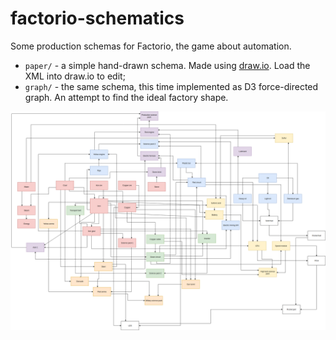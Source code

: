 # factorio-schematics

Some production schemas for Factorio, the game about automation.

* `paper/` - a simple hand-drawn schema. Made using [draw.io](https://draw.io). Load the XML into draw.io to edit;
* `graph/` - the same schema, this time implemented as D3 force-directed graph. An attempt to find the ideal factory shape.

![](paper/Factorio-map.png)
